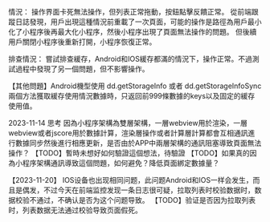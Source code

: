 情況：
操作界面卡死無法操作，但列表正常拖動，按鈕點擊反饋正常。
從前端跟蹤日誌發現，用戶出現這種情況前重載了一次頁面，可能的操作是路徑為用戶最小化了小程序後再最大化小程序，然後小程序出現了頁面無法操作的問題。
但後續用戶關閉小程序後重新打開，小程序恢復正常。

排查情況：
嘗試排查緩存，Android和IOS緩存都滿的情況下，操作正常。不過測試過程中發現了另一個問題，但不影響操作。

【其他問題】Android機型使用 dd.getStorageInfo 或者 dd.getStorageInfoSync 兩個方法獲取緩存使用情況數據時，只返回前999條數據的keys以及固定的緩存使用值。

2023-11-14 思考
因為小程序架構為雙層架構，一層webview用於渲染，一層webview或者jscore用於數據計算，渲染層操作或者計算層計算都會互相通訊進行數據同步然後進行相應更新，是否由於APP中兩層架構的通訊阻塞導致頁面無法操作？
【TODO】暫時未想好如何驗證這個想法，待驗證
【TODO】如果真的因為小程序架構通訊導致這個問題，如何避免？降低頁面綁定數據量？

【2023-11-20】 IOS设备也出现相同问题，此问题Android和IOS一样会发生，而且是偶发，不过今天在前端监控发现一条日志很可疑，拉取列表时校验数据时，数据校验不通过，不确认是否为这个问题导致。
【TODO】验证是否因为拉取列表时，列表数据无法通过校验导致页面假死。
